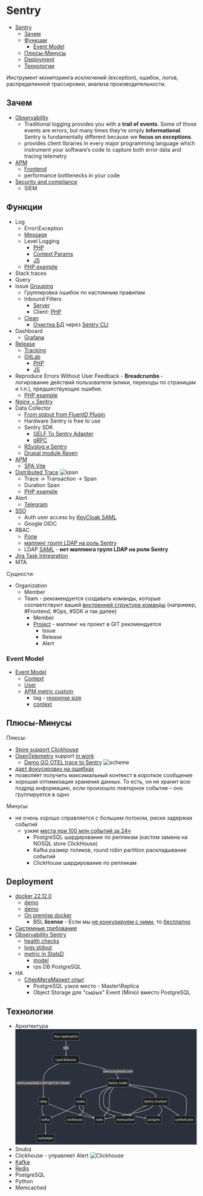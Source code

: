 # Sentry

- [Sentry](#sentry)
	- [Зачем](#зачем)
	- [Функции](#функции)
		- [Event Model](#event-model)
	- [Плюсы-Минусы](#плюсы-минусы)
	- [Deployment](#deployment)
	- [Технологии](#технологии)

Инструмент мониторинга исключений (exception), ошибок, логов, распределенной трассировки, анализа производительности.

## Зачем

- [Observability](../../arch/ability/observability.md)
  - Traditional logging provides you with a __trail of events__. Some of those events are errors, but many times they’re simply __informational__. Sentry is fundamentally different because we __focus on exceptions__.
  - provides client libraries in every major programming language which instrument your software’s code to capture both error data and tracing telemetry
- [APM](../../arch/system.class/apm.md)
	- [Frontend](https://geekflare.com/frontend-web-monitoring/)
	- performance bottlenecks in your code
- [Security and compliance](https://logz.io/learn/complete-guide-elk-stack/?utm_source=pocket_saves#common-pitfalls:~:text=guide%40logz.io-,Use%20Cases,-The%20ELK%20Stack)
	- SIEM

## Функции

- Log
	- Error\Exception
	- [Message](https://docs.sentry.io/product/sentry-basics/integrate-backend/capturing-errors/#capture-message)
	- Level Logging
      - [PHP](https://docs.sentry.io/platforms/php/usage/set-level/)
      - [Context Params](https://docs.sentry.io/platforms/php/enriching-events/context/)
      - [JS](https://docs.sentry.io/platforms/javascript/usage/set-level/)
	- [PHP example](https://russianblogs.com/article/3659249339/)
- Stack traces
- Query
- Issue [Grouping](https://docs.sentry.io/product/data-management-settings/event-grouping/)
    - Группировка ошибок по кастомным правилам
	- Inbound Filters
		- [Server](https://docs.sentry.io/product/data-management-settings/filtering/)
		- Client: [PHP](https://docs.sentry.io/platforms/php/configuration/filtering/)
	- [Clean](https://help.sentry.io/product-features/configuration/how-can-i-delete-resolve-all-issues-in-a-project/)
		- [Очистка БД](https://dev.to/nixon1333/clean-sentry-database-on-premise-28b) через [Sentry CLI](https://sentry-docs-o2paie5ivq-uc.a.run.app/server/cli/cleanup/)
- Dashboard
	- [Grafana](https://sentry.io/integrations/grafana/)
- [Release](https://docs.sentry.io/product/releases/)
	- [Tracking](https://docs.sentry.io/product/releases/release-details/)
	- [GitLab](https://docs.sentry.io/product/integrations/source-code-mgmt/gitlab/)
		- [PHP](https://docs.sentry.io/platforms/php/configuration/releases/)
		- [JS](https://docs.sentry.io/platforms/javascript/configuration/releases/)
- Reproduce Errors Without User Feedback - __Breadcrumbs__ - логирование действий пользователя (клики, переходы по страницам и т.п.), предшествующих ошибке.
	- [PHP example](https://sentry.io/for/php/)
- [Nginx + Sentry](https://blog.sentry.io/2019/01/31/using-nginx-sentry-trace-errors-logs)
- Data Collector
	- [From stdout from FluentD Plugin](https://www.fluentd.org/plugins/all)
	- Hardware Sentry is free to use
	- Sentry SDK
		- [GELF To Sentry Adapter](https://mnwa.medium.com/easy-swap-graylog-to-sentry-when-you-have-complexity-infrastructure-5d91c3062c99)
		- [gRPC](https://github.com/m2-oss/sentry-grpc)
	- [RSyslog и Sentry](https://adw0rd.com/2012/12/15/rsyslog-sentry-bridge/)
	- [Drupal module Raven](https://www.drupal.org/project/raven)
- [APM](../../arch/system.class/apm.md)
	- [SPA Vite](https://docs.sentry.io/platforms/javascript/sourcemaps/uploading/vite/)
- [Distributed Trace](https://docs.sentry.io/product/sentry-basics/tracing/distributed-tracing/)
	![span](https://docs.sentry.io/static/1ae959bb1d05b01379cf856c5dc36a01/c1b63/diagram-transaction-trace.png)
	- Trace -> Transaction -> Span
	- Duration Span
	- [PHP example](https://docs.sentry.io/platforms/php/performance/)
- Alert
	- [Telegram](https://github.com/butorov/sentry-telegram)
- [SSO](https://develop.sentry.dev/self-hosted/sso/)
	- Auth user access by [KeyCloak SAML](https://yyhh.org/blog/2020/10/how-to-setup-saml2-authentication-on-sentry-with-keycloak/) 
	- Google OIDC
- RBAC
	- [Роли](https://docs.sentry.io/product/accounts/membership/)
	- [маппинг групп LDAP на роль Sentry](https://habr.com/ru/post/691140/)
	- LDAP [SAML](https://yyhh.org/blog/2020/10/how-to-setup-saml2-authentication-on-sentry-with-keycloak/) - __нет маппинга групп LDAP на роли Sentry__ 
- [Jira Task Intregration](https://forum.sentry.io/t/how-to-configure-jira-cloud-in-your-on-premise-sentry/6720)
- MTA

Сущности:

- Organization
	- Member
	- Team - рекомендуется создавать команды, которые соответствуют вашей [внутренней структуре команды](https://docs.sentry.io/product/accounts/getting-started/#2-set-up-teams) (например, #Frontend, #Ops, #SDK и так далее)
		- Member
		- [Project](https://docs.sentry.io/product/accounts/getting-started/?#-whats-in-a-project) - маппинг на проект в GIT рекомендуется
			- Issue
			- Release
			- Alert

### Event Model

- [Event Model](https://docs.sentry.io/product/sentry-basics/enrich-data/)
	- [Context](https://docs.sentry.io/platforms/android/enriching-events/context/default-context/)
	- [User](https://docs.sentry.io/platforms/android/enriching-events/identify-user/)
	- [APM metric custom](https://docs.sentry.io/platforms/python/guides/logging/performance/instrumentation/performance-metrics/)
		- tag - [response size](https://stackoverflow.com/questions/7791860/jquery-how-to-check-the-size-of-the-response-object-in-an-ajax-call)
		- [context](https://stackoverflow.com/questions/69542552/add-additional-details-to-a-sentry-error-using-python-sdk)

## Плюсы-Минусы

Плюсы:

- [Store support Clickhouse](https://blog.sentry.io/2019/05/16/introducing-snuba-sentrys-new-search-infrastructure/)
- [OpenTelemetry](https://docs.sentry.io/platforms/python/guides/logging/performance/instrumentation/opentelemetry/) support [in work](https://develop.sentry.dev/sdk/performance/opentelemetry/) 	
	- [Demo GO OTEL trace to Sentry](https://medium.com/nuances-of-programming/opentelemetry-и-sentry-недооцененные-инструменты-трассировки-распределенных-систем-на-golang-c34de3dbdff5)
	![scheme](https://miro.medium.com/max/720/0*KLpbhHGa_JixRl-q.webp)
- [дает фокусировку на ошибках](https://infostart.ru/1c/articles/1178723/)
- позволяет получить максимальный контекст в короткое сообщение
- хорошая оптимизация хранения данных. То есть, он не хранит всю подряд информацию, если произошло повторное событие – оно группируется в одно

Минусы:

- не очень хорошо справляется с большим потоком, риски задержки событий
	- узкие [места при 100 млн событий за 24ч](https://www.youtube.com/watch?v=9_IswUwFxlE&list=WL&index=8&t=589s)
		- PostgreSQL шардирование по репликам (кастом замена на NOSQL store ClickHouse)
		- Kafka размер топиков, round robin partition раскладывание событий
		- ClickHouse шардирование по репликам

## Deployment

- [docker 22.12.0](https://develop.sentry.dev/self-hosted/)
	- [demo](https://gist.github.com/denji/b801f19d95b7d7910982c22bb1478f96)
	- [demo](https://adw0rd.com/2019/02/21/sentry-on-premise-docker/)
	- [On premise docker](https://principal-engineering.ru/posts/getsentry-self-hosted/)
		- BSL __license__ - Если мы [не конкурируем с ними](https://open.sentry.io/licensing/), то [бесплатно](https://forum.sentry.io/t/re-licensing-sentry-faq-discussion/8044)
- [Системные требования](https://github.com/getsentry/self-hosted)
- [Observability Sentry](https://medium.com/@twunde/the-unofficial-guide-to-upgrading-sentry-on-premise-9-to-sentry-10-5e8b4e476349)
	- [health checks](https://docs.sentry.io/product/relay/monitoring/#health-checks)
	- [logs stdout](https://docs.sentry.io/product/relay/monitoring/#logging)
	- [metric in StatsD](https://docs.sentry.io/product/relay/monitoring/#metrics)
		- [model](https://docs.sentry.io/product/relay/monitoring/collected-metrics/)
		- rps DB PostgreSQL
- HA
	- [СберМегаМаркет опыт](https://www.youtube.com/watch?v=9_IswUwFxlE&list=WL&index=8&t=589s) 
		- PostgreSQL узкое место - Master\Replica
		- Object Storage для "сырых" Event (Minio) вместо PostgreSQL

## Технологии

- Архитектура
![arch](../../img/technology/sentry.png)
- Snuba
- Clickhouse - управляет Alert
![Clickhouse](https://images.ctfassets.net/em6l9zw4tzag/162no5P9QQXMQbvY7Hu8zz/9170098ce2d51a6c165664d659555975/snuba-diagram.png)
- [Kafka](../middleware/kafka.md)
- [Redis](../redis.md)
- PostgreSQL
- Python
- Memcached

